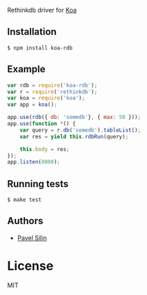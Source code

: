 Rethinkdb driver for [Koa](https://github.com/koajs/koa)

## Installation

```
$ npm install koa-rdb
```

## Example

```js
var rdb = require('koa-rdb');
var r = require('rethinkdb');
var koa = require('koa');
var app = koa();

app.use(rdb({ db: 'somedb'}, { max: 50 }));
app.use(function *() {
    var query = r.db('somedb').tableList();
    var res = yield this.rdbRun(query);

    this.body = res;
});
app.listen(8000);
```

## Running tests

```
$ make test
```

## Authors

  - [Pavel Silin](https://github.com/fi11)

# License

  MIT

